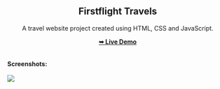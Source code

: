 <h2 align="center">Firstflight Travels</h2>
<div align="center">
<p>A travel website project created using HTML, CSS and JavaScript.</p>
<a href="https://ritik1433.github.io/travel-go/" target="_blank"><strong>➥ Live Demo</strong></a>
</div> <br/><br/>
<b>Screenshots:</b> <br/><br/>
<img src="https://ritik1433.github.io/travel-go/blob/main/readme%20images/readme-image.jpg"></img>
